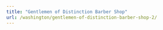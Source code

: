```yaml
---
title: "Gentlemen of Distinction Barber Shop"
url: /washington/gentlemen-of-distinction-barber-shop-2/
---
```

